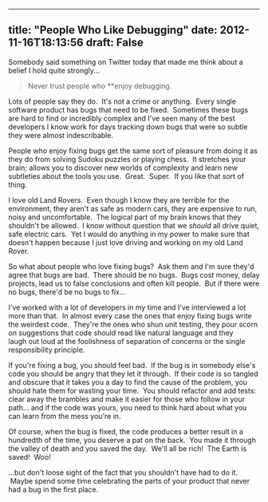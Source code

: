 
---
title: "People Who Like Debugging"
date: 2012-11-16T18:13:56
draft: False
---

Somebody said something on Twitter today that made me think about a belief I hold quite strongly...
<blockquote>Never trust people who **enjoy debugging.</blockquote>
Lots of people say they do.  It's not a crime or anything.  Every single software product has bugs that need to be fixed.  Sometimes these bugs are hard to find or incredibly complex and I've seen many of the best developers I know work for days tracking down bugs that were so subtle they were almost indescribable.

People who enjoy fixing bugs get the same sort of pleasure from doing it as they do from solving Sudoku puzzles or playing chess.  It stretches your brain; allows you to discover new worlds of complexity and learn new subtleties about the tools you use.  Great.  Super.  If you like that sort of thing.

I love old Land Rovers.  Even though I know they are terrible for the environment, they aren't as safe as modern cars, they are expensive to run, noisy and uncomfortable.  The logical part of my brain knows that they shouldn't be allowed.  I know without question that we *should* all drive quiet, safe electric cars.  Yet I would do anything in my power to make sure that doesn't happen because I just love driving and working on my old Land Rover.

So what about people who love fixing bugs?  Ask them and I'm sure they'd agree that bugs are bad.  There should be no bugs.  Bugs cost money, delay projects, lead us to false conclusions and often kill people.  But if there were no bugs, there'd be no bugs to fix...

I've worked with a lot of developers in my time and I've interviewed a lot more than that.  In almost every case the ones that enjoy fixing bugs write the weirdest code.  They're the ones who shun unit testing, they pour scorn on suggestions that code should read like natural language and they laugh out loud at the foolishness of separation of concerns or the single responsibility principle.

If you're fixing a bug, you should feel bad.  If the bug is in somebody else's code you should be angry that they let it through.  If their code is so tangled and obscure that it takes you a day to find the cause of the problem, you should hate them for wasting your time.  You should refactor and add tests: clear away the brambles and make it easier for those who follow in your path... and if the code was yours, you need to think hard about what you can learn from the mess you're in.

Of course, when the bug is fixed, the code produces a better result in a hundredth of the time, you deserve a pat on the back.  You made it through the valley of death and you saved the day.  We'll all be rich!  The Earth is saved!  Woo!

...but don't loose sight of the fact that you shouldn't have had to do it.  Maybe spend some time celebrating the parts of your product that never had a bug in the first place.